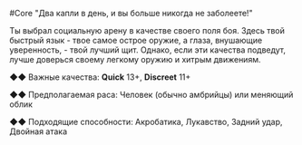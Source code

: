 #Core
"Два капли в день, и вы больше никогда не заболеете!"

Ты выбрал социальную арену в качестве своего поля боя. Здесь твой быстрый язык - твое самое острое оружие, а глаза, внушающие уверенность, - твой лучший щит. Однако, если эти качества подведут, лучше доверься своему легкому оружию и хитрым движениям.

◆◆ Важные качества: **Quick** 13+, **Discreet** 11+

◆◆ Предполагаемая раса: Человек (обычно амбрийцы) или меняющий облик

◆◆ Подходящие способности: Акробатика, Лукавство, Задний удар, Двойная атака